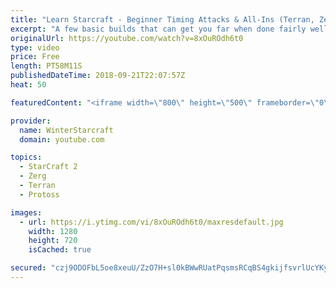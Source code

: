```yaml
---
title: "Learn Starcraft - Beginner Timing Attacks & All-Ins (Terran, Zerg & Protoss)"
excerpt: "A few basic builds that can get you far when done fairly well. Also important is how not to overextend and lose everything."
originalUrl: https://youtube.com/watch?v=8xOuROdh6t0
type: video
price: Free
length: PT58M11S
publishedDateTime: 2018-09-21T22:07:57Z
heat: 50

featuredContent: "<iframe width=\"800\" height=\"500\" frameborder=\"0\" src=\"https://www.youtube.com/embed/8xOuROdh6t0\" allow=\"accelerometer; autoplay; encrypted-media; gyroscope; picture-in-picture\" allowfullscreen></iframe>"

provider:
  name: WinterStarcraft
  domain: youtube.com

topics:
  - StarCraft 2
  - Zerg
  - Terran
  - Protoss

images:
  - url: https://i.ytimg.com/vi/8xOuROdh6t0/maxresdefault.jpg
    width: 1280
    height: 720
    isCached: true

secured: "czj9ODOFbL5oe8xeuU/ZzO7H+sl0kBWwRUatPqsmsRCqBS4gkijfsvrlUcYKyuP7bMXWk2nyF2YxIfpIC98Oa4GxLoa3FwqLDf+ex72p6Rl9QaesSENypuj+a82gbdC+mcOWN1Cmy4ywsUTxpE4vwRfN9b3TK2Qhz3dL8PcmyRN25xyWx0BlaF1kNc4SpUcQvSqPumXQE7KXrTssHzLKWapgbOBchOd/zbjjJYLPjCcz1RXESrFd+/9n6Jl7Yljc6ODj/u/uJc/iOu7TbGmKJgwH2NRchRiGDsd9SkMVWSJPCcEUc7v4abV03D200ffX7P8E2oHwlKPF40uu9eeNXy9KVwNxQ3kyf1PxSy3oRVE8agHPkyDEdveHAn71wwlbvdwHv2uxH0KxFlUvCf7VqVZWnvCx+QWtIo2b/ZENxQ4=;S+MUwQud6dviYa64DVqXTg=="
---
```


